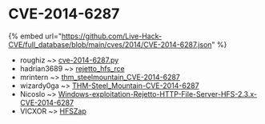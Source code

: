 # CVE-2014-6287
{% embed url="https://github.com/Live-Hack-CVE/full_database/blob/main/cves/2014/CVE-2014-6287.json" %}

* roughiz ~> [cve-2014-6287.py](https://www.alice-snow.ru/2014/database/cve-2014-6287/cve-2014-6287.py-roughiz)
* hadrian3689 ~> [rejetto_hfs_rce](https://www.alice-snow.ru/2014/database/cve-2014-6287/rejetto_hfs_rce-hadrian3689)
* mrintern ~> [thm_steelmountain_CVE-2014-6287](https://www.alice-snow.ru/2014/database/cve-2014-6287/thm_steelmountain_cve-2014-6287-mrintern)
* wizardy0ga ~> [THM-Steel_Mountain-CVE-2014-6287](https://www.alice-snow.ru/2014/database/cve-2014-6287/thm-steel_mountain-cve-2014-6287-wizardy0ga)
* Nicoslo ~> [Windows-exploitation-Rejetto-HTTP-File-Server-HFS-2.3.x-CVE-2014-6287](https://www.alice-snow.ru/2014/database/cve-2014-6287/windows-exploitation-rejetto-http-file-server-hfs-2.3.x-cve-2014-6287-nicoslo)
* VICXOR ~> [HFSZap](https://www.alice-snow.ru/2014/database/cve-2014-6287/hfszap-vicxor)